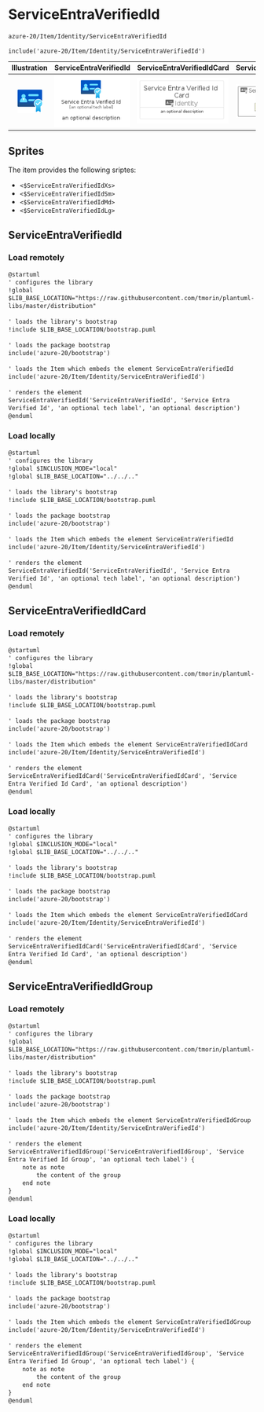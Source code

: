 # ServiceEntraVerifiedId


```text
azure-20/Item/Identity/ServiceEntraVerifiedId
```

```text
include('azure-20/Item/Identity/ServiceEntraVerifiedId')
```



| Illustration | ServiceEntraVerifiedId | ServiceEntraVerifiedIdCard | ServiceEntraVerifiedIdGroup |
| :---: | :---: | :---: | :---: |
| ![illustration for Illustration](../../../azure-20/Item/Identity/ServiceEntraVerifiedId.png) | ![illustration for ServiceEntraVerifiedId](../../../azure-20/Item/Identity/ServiceEntraVerifiedId.Local.png) | ![illustration for ServiceEntraVerifiedIdCard](../../../azure-20/Item/Identity/ServiceEntraVerifiedIdCard.Local.png) | ![illustration for ServiceEntraVerifiedIdGroup](../../../azure-20/Item/Identity/ServiceEntraVerifiedIdGroup.Local.png) |



## Sprites
The item provides the following sriptes:

- `<$ServiceEntraVerifiedIdXs>`
- `<$ServiceEntraVerifiedIdSm>`
- `<$ServiceEntraVerifiedIdMd>`
- `<$ServiceEntraVerifiedIdLg>`





## ServiceEntraVerifiedId

### Load remotely
```plantuml
@startuml
' configures the library
!global $LIB_BASE_LOCATION="https://raw.githubusercontent.com/tmorin/plantuml-libs/master/distribution"

' loads the library's bootstrap
!include $LIB_BASE_LOCATION/bootstrap.puml

' loads the package bootstrap
include('azure-20/bootstrap')

' loads the Item which embeds the element ServiceEntraVerifiedId
include('azure-20/Item/Identity/ServiceEntraVerifiedId')

' renders the element
ServiceEntraVerifiedId('ServiceEntraVerifiedId', 'Service Entra Verified Id', 'an optional tech label', 'an optional description')
@enduml
```

### Load locally
```plantuml
@startuml
' configures the library
!global $INCLUSION_MODE="local"
!global $LIB_BASE_LOCATION="../../.."

' loads the library's bootstrap
!include $LIB_BASE_LOCATION/bootstrap.puml

' loads the package bootstrap
include('azure-20/bootstrap')

' loads the Item which embeds the element ServiceEntraVerifiedId
include('azure-20/Item/Identity/ServiceEntraVerifiedId')

' renders the element
ServiceEntraVerifiedId('ServiceEntraVerifiedId', 'Service Entra Verified Id', 'an optional tech label', 'an optional description')
@enduml
```

## ServiceEntraVerifiedIdCard

### Load remotely
```plantuml
@startuml
' configures the library
!global $LIB_BASE_LOCATION="https://raw.githubusercontent.com/tmorin/plantuml-libs/master/distribution"

' loads the library's bootstrap
!include $LIB_BASE_LOCATION/bootstrap.puml

' loads the package bootstrap
include('azure-20/bootstrap')

' loads the Item which embeds the element ServiceEntraVerifiedIdCard
include('azure-20/Item/Identity/ServiceEntraVerifiedId')

' renders the element
ServiceEntraVerifiedIdCard('ServiceEntraVerifiedIdCard', 'Service Entra Verified Id Card', 'an optional description')
@enduml
```

### Load locally
```plantuml
@startuml
' configures the library
!global $INCLUSION_MODE="local"
!global $LIB_BASE_LOCATION="../../.."

' loads the library's bootstrap
!include $LIB_BASE_LOCATION/bootstrap.puml

' loads the package bootstrap
include('azure-20/bootstrap')

' loads the Item which embeds the element ServiceEntraVerifiedIdCard
include('azure-20/Item/Identity/ServiceEntraVerifiedId')

' renders the element
ServiceEntraVerifiedIdCard('ServiceEntraVerifiedIdCard', 'Service Entra Verified Id Card', 'an optional description')
@enduml
```

## ServiceEntraVerifiedIdGroup

### Load remotely
```plantuml
@startuml
' configures the library
!global $LIB_BASE_LOCATION="https://raw.githubusercontent.com/tmorin/plantuml-libs/master/distribution"

' loads the library's bootstrap
!include $LIB_BASE_LOCATION/bootstrap.puml

' loads the package bootstrap
include('azure-20/bootstrap')

' loads the Item which embeds the element ServiceEntraVerifiedIdGroup
include('azure-20/Item/Identity/ServiceEntraVerifiedId')

' renders the element
ServiceEntraVerifiedIdGroup('ServiceEntraVerifiedIdGroup', 'Service Entra Verified Id Group', 'an optional tech label') {
    note as note
        the content of the group
    end note
}
@enduml
```

### Load locally
```plantuml
@startuml
' configures the library
!global $INCLUSION_MODE="local"
!global $LIB_BASE_LOCATION="../../.."

' loads the library's bootstrap
!include $LIB_BASE_LOCATION/bootstrap.puml

' loads the package bootstrap
include('azure-20/bootstrap')

' loads the Item which embeds the element ServiceEntraVerifiedIdGroup
include('azure-20/Item/Identity/ServiceEntraVerifiedId')

' renders the element
ServiceEntraVerifiedIdGroup('ServiceEntraVerifiedIdGroup', 'Service Entra Verified Id Group', 'an optional tech label') {
    note as note
        the content of the group
    end note
}
@enduml
```

